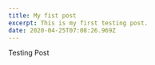 ```yaml
---
title: My fist post
excerpt: This is my first testing post.
date: 2020-04-25T07:08:26.969Z
---
```

Testing Post